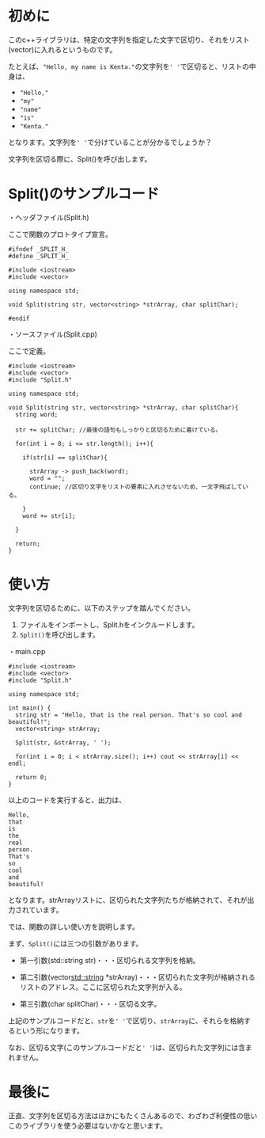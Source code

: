 # 初めに
このc++ライブラリは、特定の文字列を指定した文字で区切り、それをリスト(vector)に入れるというものです。

たとえば、`"Hello, my name is Kenta."`の文字列を`' '`で区切ると、リストの中身は、

- `"Hello,"`
- `"my"`
- `"name"`
- `"is"`
- `"Kenta."`

となります。文字列を`' '`で分けていることが分かるでしょうか？

文字列を区切る際に、Split()を呼び出します。

# Split()のサンプルコード
・ヘッダファイル(Split.h)

ここで関数のプロトタイプ宣言。

```
#ifndef _SPLIT_H_
#define _SPLIT_H_

#include <iostream>
#include <vector>

using namespace std;

void Split(string str, vector<string> *strArray, char splitChar);

#endif
```

・ソースファイル(Split.cpp)

ここで定義。

```
#include <iostream>
#include <vector>
#include "Split.h"

using namespace std;

void Split(string str, vector<string> *strArray, char splitChar){
  string word;

  str += splitChar; //最後の語句もしっかりと区切るために着けている。

  for(int i = 0; i <= str.length(); i++){

    if(str[i] == splitChar){

      strArray -> push_back(word);
      word = "";
      continue; //区切り文字をリストの要素に入れさせないため、一文字飛ばしている。

    }
    word += str[i];

  }

  return;
}
```
# 使い方
文字列を区切るために、以下のステップを踏んでください。

1. ファイルをインポートし、Split.hをインクルードします。
1. `Split()`を呼び出します。

・main.cpp

```
#include <iostream>
#include <vector>
#include "Split.h"

using namespace std;

int main() {
  string str = "Hello, that is the real person. That's so cool and beautiful!";
  vector<string> strArray;

  Split(str, &strArray, ' ');

  for(int i = 0; i < strArray.size(); i++) cout << strArray[i] << endl;

  return 0;
}
```

以上のコードを実行すると、出力は、

```
Hello,
that
is
the
real
person.
That's
so
cool
and
beautiful!
```

となります。strArrayリストに、区切られた文字列たちが格納されて、それが出力されています。

では、関数の詳しい使い方を説明します。

まず、`Split()`には三つの引数があります。

- 第一引数(std::string str)・・・区切られる文字列を格納。

- 第二引数(vector<std::string> *strArray)・・・区切られた文字列が格納されるリストのアドレス。ここに区切られた文字列が入る。

- 第三引数(char splitChar)・・・区切る文字。

上記のサンプルコードだと、`str`を`' '`で区切り、`strArray`に、それらを格納するという形になります。

なお、区切る文字(このサンプルコードだと`' '`)は、区切られた文字列には含まれません。

# 最後に
正直、文字列を区切る方法はほかにもたくさんあるので、わざわざ利便性の低いこのライブラリを使う必要はないかなと思います。
